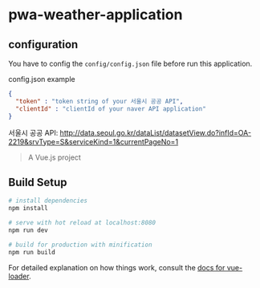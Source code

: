 # pwa-weather-application

## configuration
You have to config the `config/config.json` file before run this application.

config.json example
```json
{
  "token" : "token string of your 서울시 공공 API",
  "clientId" : "clientId of your naver API application"
}
```
서울시 공공 API: http://data.seoul.go.kr/dataList/datasetView.do?infId=OA-2219&srvType=S&serviceKind=1&currentPageNo=1


> A Vue.js project

## Build Setup

``` bash
# install dependencies
npm install

# serve with hot reload at localhost:8080
npm run dev

# build for production with minification
npm run build
```

For detailed explanation on how things work, consult the [docs for vue-loader](http://vuejs.github.io/vue-loader).
